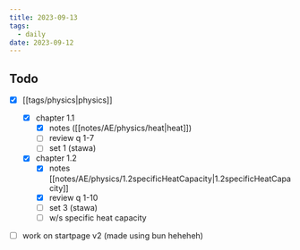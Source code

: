 ```yaml
---
title: 2023-09-13
tags:
  - daily
date: 2023-09-12
---
```

## Todo
- [x] [[tags/physics|physics]]
	- [x] chapter 1.1
		- [x] notes ([[notes/AE/physics/heat|heat]])
		- [ ] review q 1-7
		- [ ] set 1 (stawa)
	- [x] chapter 1.2
		- [x] notes [[notes/AE/physics/1.2specificHeatCapacity|1.2specificHeatCapacity]]
		- [x] review q 1-10
		- [ ] set 3 (stawa)
		- [ ] w/s specific heat capacity
- [ ] work on startpage v2 (made using bun heheheh)

